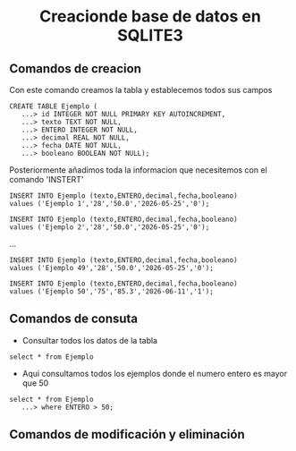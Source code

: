 <h1 align="center">Creacionde base de datos en SQLITE3 </h1>

## Comandos de creacion

Con este comando creamos la tabla y establecemos todos sus campos
```
CREATE TABLE Ejemplo (
   ...> id INTEGER NOT NULL PRIMARY KEY AUTOINCREMENT,
   ...> texto TEXT NOT NULL,
   ...> ENTERO INTEGER NOT NULL,
   ...> decimal REAL NOT NULL,
   ...> fecha DATE NOT NULL,
   ...> booleano BOOLEAN NOT NULL);

   ```

   Posteriormente añadimos toda la informacion que necesitemos con el comando 'INSTERT'
``` 
INSERT INTO Ejemplo (texto,ENTERO,decimal,fecha,booleano)
values ('Ejemplo 1','28','50.0','2026-05-25','0');
```
``` 
INSERT INTO Ejemplo (texto,ENTERO,decimal,fecha,booleano)
values ('Ejemplo 2','28','50.0','2026-05-25','0');
```

...

``` 
INSERT INTO Ejemplo (texto,ENTERO,decimal,fecha,booleano)
values ('Ejemplo 49','28','50.0','2026-05-25','0');
```

``` 
INSERT INTO Ejemplo (texto,ENTERO,decimal,fecha,booleano)
values ('Ejemplo 50','75','85.3','2026-06-11','1');
```





## Comandos de consuta
- Consultar todos los datos de la tabla 
```
select * from Ejemplo
```
- Aqui consultamos todos los ejemplos donde el numero entero es mayor que 50


```sqlite
select * from Ejemplo
   ...> where ENTERO > 50;
```

## Comandos de modificación y eliminación
